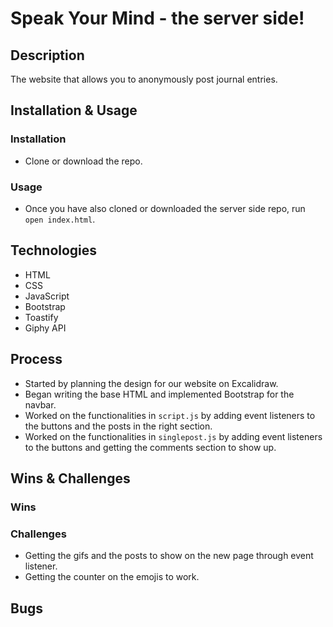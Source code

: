 # Speak Your Mind - the server side!

## Description

The  website that allows you to anonymously post journal entries.
## Installation & Usage

### Installation 
- Clone or download the repo.

### Usage
- Once you have also cloned or downloaded the server side repo, run `open index.html`.
## Technologies
- HTML
- CSS
- JavaScript
- Bootstrap
- Toastify
- Giphy API
## Process

- Started by planning the design for our website on Excalidraw.
- Began writing the base HTML and implemented Bootstrap for the navbar.
- Worked on the functionalities in `script.js` by adding event listeners to the buttons and the posts in the right section.
- Worked on the functionalities in `singlepost.js` by adding event listeners to the buttons and getting the comments section to show up.
<!-- <placeholder for screenshots> -->
## Wins & Challenges

### Wins

### Challenges

- Getting the gifs and the posts to show on the new page through event listener.
- Getting the counter on the emojis to work.

## Bugs
